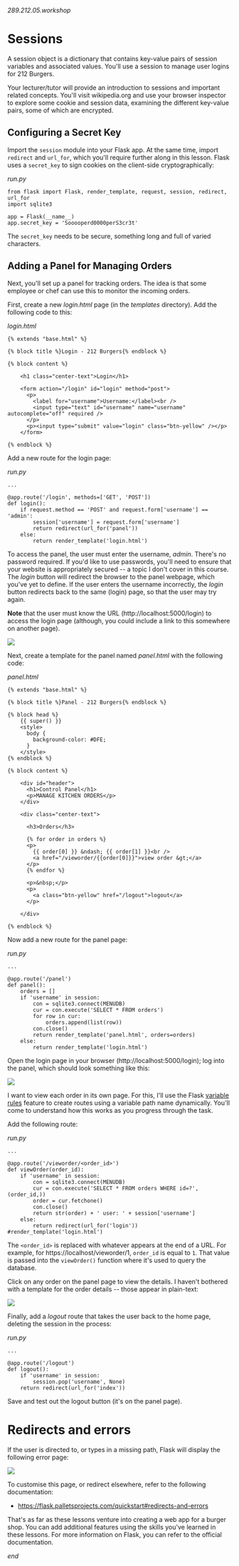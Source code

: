 *289.212.05.workshop*

<!-- markdown-pdf -s md.css -h md.js notes.md -m '{"html":true}' -->

Sessions
========

A session object is a dictionary that contains key-value pairs of session variables and associated values. You'll use a session to manage user logins for 212 Burgers. 

Your lecturer/tutor will provide an introduction to sessions and important related concepts. You'll visit wikipedia.org and use your browser inspector to explore some cookie and session data, examining the different key-value pairs, some of which are encrypted.


Configuring a Secret Key
------------------------

Import the `session` module into your Flask app. At the same time, import `redirect` and `url_for`, which you'll require further along in this lesson. Flask uses a `secret_key` to sign cookies on the client-side cryptographically:

*run.py*
~~~
from flask import Flask, render_template, request, session, redirect, url_for
import sqlite3

app = Flask(__name__)
app.secret_key = 'Sooooperd0000perS3cr3t'
~~~

The `secret_key` needs to be secure, something long and full of varied characters.

Adding a Panel for Managing Orders
----------------------------------

Next, you'll set up a panel for tracking orders. The idea is that some employee or chef can use this to monitor the incoming orders.

First, create a new *login.html* page (in the *templates* directory). Add the following code to this:

*login.html*
~~~
{% extends "base.html" %}

{% block title %}Login - 212 Burgers{% endblock %}

{% block content %}

    <h1 class="center-text">Login</h1>

    <form action="/login" id="login" method="post">
      <p>
        <label for="username">Username:</label><br />
        <input type="text" id="username" name="username" autocomplete="off" required />
      </p>
      <p><input type="submit" value="login" class="btn-yellow" /></p>
    </form>

{% endblock %}
~~~

Add a new route for the login page:

*run.py*
~~~
...

@app.route('/login', methods=['GET', 'POST'])
def login():
    if request.method == 'POST' and request.form['username'] == 'admin':
        session['username'] = request.form['username']
        return redirect(url_for('panel'))
    else:
        return render_template('login.html')
~~~

To access the panel, the user must enter the username, *admin*. There's no password required. If you'd like to use passwords, you'll need to ensure that your website is appropriately secured -- a topic I don't cover in this course. The *login* button will redirect the browser to the panel webpage, which you've yet to define. If the user enters the username incorrectly, the *login* button redirects back to the same (login) page, so that the user may try again.

**Note** that the user must know the URL (http://localhost:5000/login) to access the login page (although, you could include a link to this somewhere on another page).

![](01-login_page.png)

Next, create a template for the panel named *panel.html* with the following code: 

*panel.html*
~~~
{% extends "base.html" %}

{% block title %}Panel - 212 Burgers{% endblock %}

{% block head %}
    {{ super() }}
    <style>
      body {
        background-color: #DFE;
      }
    </style>
{% endblock %}

{% block content %}

    <div id="header">
      <h1>Control Panel</h1>
      <p>MANAGE KITCHEN ORDERS</p>
    </div>

    <div class="center-text">

      <h3>Orders</h3>

      {% for order in orders %}
      <p>
        {{ order[0] }} &ndash; {{ order[1] }}<br />
        <a href="/vieworder/{{order[0]}}">view order &gt;</a>
      </p>
      {% endfor %}

      <p>&nbsp;</p>
      <p>
        <a class="btn-yellow" href="/logout">logout</a>
      </p>

    </div>

{% endblock %}
~~~

Now add a new route for the panel page:

*run.py*
~~~
...

@app.route('/panel')
def panel():
    orders = []
    if 'username' in session:
        con = sqlite3.connect(MENUDB)
        cur = con.execute('SELECT * FROM orders')
        for row in cur:
            orders.append(list(row))
        con.close()
        return render_template('panel.html', orders=orders)
    else:
        return render_template('login.html')
~~~

Open the login page in your browser (http://localhost:5000/login); log into the panel, which should look something like this:

![](02-control_panel.png)

I want to view each order in its own page. For this, I'll use the Flask [variable rules](https://flask.palletsprojects.com/quickstart/#variable-rules) feature to create routes using a variable path name dynamically. You'll come to understand how this works as you progress through the task.

Add the following route:

*run.py*
~~~
...

@app.route('/vieworder/<order_id>')
def viewOrder(order_id):
    if 'username' in session:
        con = sqlite3.connect(MENUDB)
        cur = con.execute('SELECT * FROM orders WHERE id=?', (order_id,))
        order = cur.fetchone()
        con.close()
        return str(order) + ' user: ' + session['username']
    else:
        return redirect(url_for('login')) #render_template('login.html')
~~~

The `<order_id>` is replaced with whatever appears at the end of a URL. For example, for https://localhost/vieworder/1, `order_id` is equal to `1`. That value is passed into the `viewOrder()` function where it's used to query the database. 

Click on any order on the panel page to view the details. I haven't bothered with a template for the order details -- those appear in plain-text:

![](03-vieworder_page.png)

Finally, add a *logout* route that takes the user back to the home page, deleting the session in the process:

*run.py*
~~~
...

@app.route('/logout')
def logout():
    if 'username' in session:
        session.pop('username', None)
    return redirect(url_for('index'))
~~~

Save and test out the logout button (it's on the panel page).

Redirects and errors
====================

If the user is directed to, or types in a missing path, Flask will display the following error page:

![](04-404.png)

To customise this page, or redirect elsewhere, refer to the following documentation:

* https://flask.palletsprojects.com/quickstart#redirects-and-errors

That's as far as these lessons venture into creating a web app for a burger shop. You can add additional features using the skills you've learned in these lessons. For more information on Flask, you can refer to the official documentation. 

*end*
